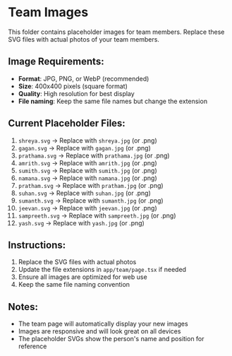 # Team Images

This folder contains placeholder images for team members. Replace these SVG files with actual photos of your team members.

## Image Requirements:

- **Format**: JPG, PNG, or WebP (recommended)
- **Size**: 400x400 pixels (square format)
- **Quality**: High resolution for best display
- **File naming**: Keep the same file names but change the extension

## Current Placeholder Files:

1. `shreya.svg` → Replace with `shreya.jpg` (or .png)
2. `gagan.svg` → Replace with `gagan.jpg` (or .png)
3. `prathama.svg` → Replace with `prathama.jpg` (or .png)
4. `amrith.svg` → Replace with `amrith.jpg` (or .png)
5. `sumith.svg` → Replace with `sumith.jpg` (or .png)
6. `namana.svg` → Replace with `namana.jpg` (or .png)
7. `pratham.svg` → Replace with `pratham.jpg` (or .png)
8. `suhan.svg` → Replace with `suhan.jpg` (or .png)
9. `sumanth.svg` → Replace with `sumanth.jpg` (or .png)
10. `jeevan.svg` → Replace with `jeevan.jpg` (or .png)
11. `sampreeth.svg` → Replace with `sampreeth.jpg` (or .png)
12. `yash.svg` → Replace with `yash.jpg` (or .png)

## Instructions:

1. Replace the SVG files with actual photos
2. Update the file extensions in `app/team/page.tsx` if needed
3. Ensure all images are optimized for web use
4. Keep the same file naming convention

## Notes:

- The team page will automatically display your new images
- Images are responsive and will look great on all devices
- The placeholder SVGs show the person's name and position for reference
